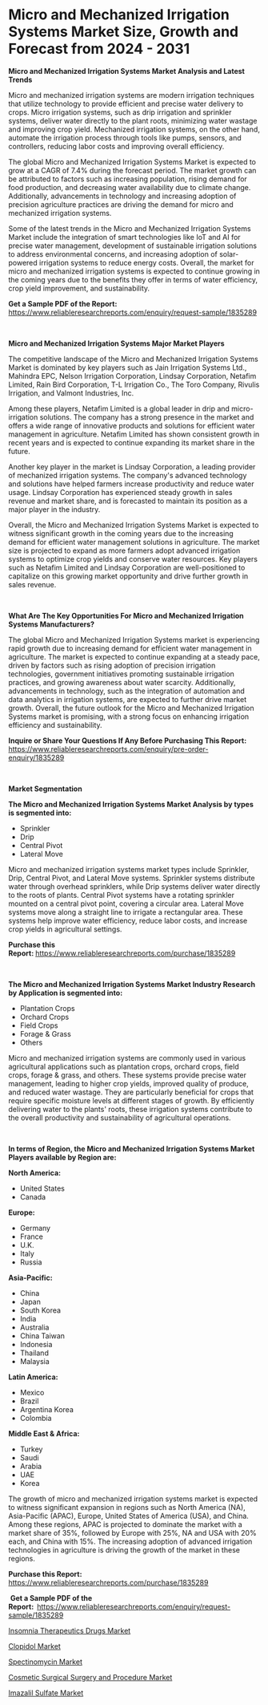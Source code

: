 <p><h1>Micro and Mechanized Irrigation Systems Market Size, Growth and Forecast from 2024 - 2031</h1></p><p><strong>Micro and Mechanized Irrigation Systems Market Analysis and Latest Trends</strong></p>
<p><p>Micro and mechanized irrigation systems are modern irrigation techniques that utilize technology to provide efficient and precise water delivery to crops. Micro irrigation systems, such as drip irrigation and sprinkler systems, deliver water directly to the plant roots, minimizing water wastage and improving crop yield. Mechanized irrigation systems, on the other hand, automate the irrigation process through tools like pumps, sensors, and controllers, reducing labor costs and improving overall efficiency.</p><p>The global Micro and Mechanized Irrigation Systems Market is expected to grow at a CAGR of 7.4% during the forecast period. The market growth can be attributed to factors such as increasing population, rising demand for food production, and decreasing water availability due to climate change. Additionally, advancements in technology and increasing adoption of precision agriculture practices are driving the demand for micro and mechanized irrigation systems.</p><p>Some of the latest trends in the Micro and Mechanized Irrigation Systems Market include the integration of smart technologies like IoT and AI for precise water management, development of sustainable irrigation solutions to address environmental concerns, and increasing adoption of solar-powered irrigation systems to reduce energy costs. Overall, the market for micro and mechanized irrigation systems is expected to continue growing in the coming years due to the benefits they offer in terms of water efficiency, crop yield improvement, and sustainability.</p></p>
<p><strong>Get a Sample PDF of the Report:&nbsp;</strong> <a href="https://www.reliableresearchreports.com/enquiry/request-sample/1835289">https://www.reliableresearchreports.com/enquiry/request-sample/1835289</a></p>
<p>&nbsp;</p>
<p><strong>Micro and Mechanized Irrigation Systems Major Market Players</strong></p>
<p><p>The competitive landscape of the Micro and Mechanized Irrigation Systems Market is dominated by key players such as Jain Irrigation Systems Ltd., Mahindra EPC, Nelson Irrigation Corporation, Lindsay Corporation, Netafim Limited, Rain Bird Corporation, T-L Irrigation Co., The Toro Company, Rivulis Irrigation, and Valmont Industries, Inc.</p><p>Among these players, Netafim Limited is a global leader in drip and micro-irrigation solutions. The company has a strong presence in the market and offers a wide range of innovative products and solutions for efficient water management in agriculture. Netafim Limited has shown consistent growth in recent years and is expected to continue expanding its market share in the future.</p><p>Another key player in the market is Lindsay Corporation, a leading provider of mechanized irrigation systems. The company's advanced technology and solutions have helped farmers increase productivity and reduce water usage. Lindsay Corporation has experienced steady growth in sales revenue and market share, and is forecasted to maintain its position as a major player in the industry.</p><p>Overall, the Micro and Mechanized Irrigation Systems Market is expected to witness significant growth in the coming years due to the increasing demand for efficient water management solutions in agriculture. The market size is projected to expand as more farmers adopt advanced irrigation systems to optimize crop yields and conserve water resources. Key players such as Netafim Limited and Lindsay Corporation are well-positioned to capitalize on this growing market opportunity and drive further growth in sales revenue.</p></p>
<p>&nbsp;</p>
<p><strong>What Are The Key Opportunities For Micro and Mechanized Irrigation Systems Manufacturers?</strong></p>
<p><p>The global Micro and Mechanized Irrigation Systems market is experiencing rapid growth due to increasing demand for efficient water management in agriculture. The market is expected to continue expanding at a steady pace, driven by factors such as rising adoption of precision irrigation technologies, government initiatives promoting sustainable irrigation practices, and growing awareness about water scarcity. Additionally, advancements in technology, such as the integration of automation and data analytics in irrigation systems, are expected to further drive market growth. Overall, the future outlook for the Micro and Mechanized Irrigation Systems market is promising, with a strong focus on enhancing irrigation efficiency and sustainability.</p></p>
<p><strong>Inquire or Share Your Questions If Any Before Purchasing This Report:</strong> <a href="https://www.reliableresearchreports.com/enquiry/pre-order-enquiry/1835289">https://www.reliableresearchreports.com/enquiry/pre-order-enquiry/1835289</a></p>
<p>&nbsp;</p>
<p><strong>Market Segmentation</strong></p>
<p><strong>The Micro and Mechanized Irrigation Systems Market Analysis by types is segmented into:</strong></p>
<p><ul><li>Sprinkler</li><li>Drip</li><li>Central Pivot</li><li>Lateral Move</li></ul></p>
<p><p>Micro and mechanized irrigation systems market types include Sprinkler, Drip, Central Pivot, and Lateral Move systems. Sprinkler systems distribute water through overhead sprinklers, while Drip systems deliver water directly to the roots of plants. Central Pivot systems have a rotating sprinkler mounted on a central pivot point, covering a circular area. Lateral Move systems move along a straight line to irrigate a rectangular area. These systems help improve water efficiency, reduce labor costs, and increase crop yields in agricultural settings.</p></p>
<p><strong>Purchase this Report:&nbsp;</strong><a href="https://www.reliableresearchreports.com/purchase/1835289">https://www.reliableresearchreports.com/purchase/1835289</a></p>
<p>&nbsp;</p>
<p><strong>The Micro and Mechanized Irrigation Systems Market Industry Research by Application is segmented into:</strong></p>
<p><ul><li>Plantation Crops</li><li>Orchard Crops</li><li>Field Crops</li><li>Forage & Grass</li><li>Others</li></ul></p>
<p><p>Micro and mechanized irrigation systems are commonly used in various agricultural applications such as plantation crops, orchard crops, field crops, forage & grass, and others. These systems provide precise water management, leading to higher crop yields, improved quality of produce, and reduced water wastage. They are particularly beneficial for crops that require specific moisture levels at different stages of growth. By efficiently delivering water to the plants' roots, these irrigation systems contribute to the overall productivity and sustainability of agricultural operations.</p></p>
<p>&nbsp;</p>
<p><strong>In terms of Region, the Micro and Mechanized Irrigation Systems Market Players available by Region are:</strong></p>
<p>
    <p> <strong> North America: </strong>
        <ul>
            <li>United States</li>
            <li>Canada</li>
        </ul>
        </p> 
    <p> <strong> Europe: </strong>
        <ul>
            <li>Germany</li>
            <li>France</li>
            <li>U.K.</li>
            <li>Italy</li>
            <li>Russia</li>
        </ul>
        </p> 
    <p> <strong> Asia-Pacific: </strong>
        <ul>
            <li>China</li>
            <li>Japan</li>
            <li>South Korea</li>
            <li>India</li>
            <li>Australia</li>
            <li>China Taiwan</li>
            <li>Indonesia</li>
            <li>Thailand</li>
            <li>Malaysia</li>
        </ul>
        </p> 
    <p> <strong> Latin America: </strong>
        <ul>
            <li>Mexico</li>
            <li>Brazil</li>
            <li>Argentina Korea</li>
            <li>Colombia</li>
        </ul>
        </p> 
    <p> <strong> Middle East & Africa: </strong>
        <ul>
            <li>Turkey</li>
            <li>Saudi</li>
            <li>Arabia</li>
            <li>UAE</li>
            <li>Korea</li>
        </ul>
    </p>
    </p>
<p><p>The growth of micro and mechanized irrigation systems market is expected to witness significant expansion in regions such as North America (NA), Asia-Pacific (APAC), Europe, United States of America (USA), and China. Among these regions, APAC is projected to dominate the market with a market share of 35%, followed by Europe with 25%, NA and USA with 20% each, and China with 15%. The increasing adoption of advanced irrigation technologies in agriculture is driving the growth of the market in these regions.</p></p>
<p><strong>Purchase this Report: </strong><a href="https://www.reliableresearchreports.com/purchase/1835289">https://www.reliableresearchreports.com/purchase/1835289</a></p>
<p>&nbsp;<strong>Get a Sample PDF of the Report:&nbsp;&nbsp;</strong><a href="https://www.reliableresearchreports.com/enquiry/request-sample/1835289">https://www.reliableresearchreports.com/enquiry/request-sample/1835289</a></p>
<p><strong></strong></p>
<p><p><a href="https://github.com/myacatherineblakecaczo9vcsw/Market-Research-Report-List-1/blob/main/insomnia-therapeutics-drugs-market.md">Insomnia Therapeutics Drugs Market</a></p><p><a href="https://medium.com/@jaredkiehn7567/clopidol-market-size-cagr-trends-2024-2030-e48b3a58d7d3">Clopidol Market</a></p><p><a href="https://medium.com/@jaredkiehn7567/spectinomycin-market-size-market-outlook-and-market-forecast-2024-to-2031-13fa85eaf803">Spectinomycin Market</a></p><p><a href="https://github.com/okotobwrhuteie/Market-Research-Report-List-1/blob/main/cosmetic-surgical-surgery-and-procedure-market.md">Cosmetic Surgical Surgery and Procedure Market</a></p><p><a href="https://medium.com/@jaredkiehn7567/imazalil-sulfate-market-share-evolution-and-market-growth-trends-2024-2031-985128bd9ea8">Imazalil Sulfate Market</a></p></p>